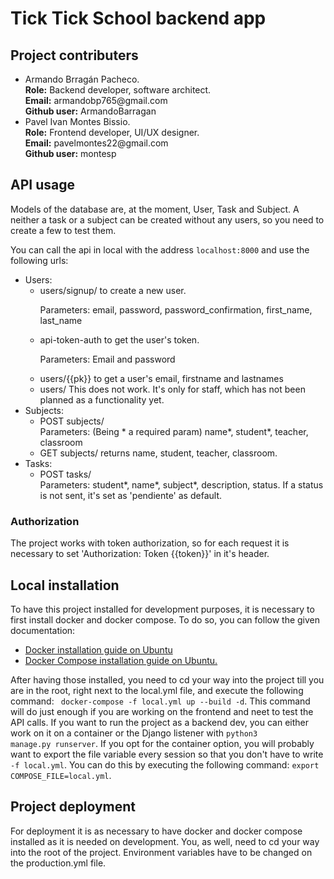 <h1>Tick Tick School backend app</h1>
<h2>Project contributers</h2>
<ul>
    <li><div>
        <span>Armando Brragán Pacheco.</span><br/>
        <span><strong>Role:</strong> Backend developer, software architect.</span><br/>
        <span><strong>Email:</strong> armandobp765@gmail.com</span><br/>
        <span><strong>Github user:</strong> ArmandoBarragan</span><br/>
    </div></li>
    <li><div>
            <span>Pavel Ivan Montes Bissio.</span><br/>
            <span><strong>Role:</strong> Frontend developer, UI/UX designer.</span><br/>
            <span><strong>Email:</strong> pavelmontes22@gmail.com</span><br/>
            <span><strong>Github user:</strong> montesp</span><br/>
    </div></li>
</ul>


<h2>API usage</h2>
<p>Models of the database are, at the moment, User, Task and Subject.
A neither a task or a subject can be created without any
users, so you need to create a few to test them.</p>
<p>You can call the api in local with the address <code>localhost:8000</code>
and use the following urls:</p>
<ul>
<li>Users:
    <ul>
    <li>users/signup/ to create a new user.</li>
    <p>Parameters: email, password, password_confirmation, first_name, last_name</p>
    <li>api-token-auth to get the user's token.</li>
    <p>Parameters: Email and password</p>
    <li>users/{{pk}} to get a user's email, firstname and lastnames</li>
    <li>users/ This does not work. It's only for staff, which has not been planned as a functionality yet.</li>
</ul>
</li>
<li>
    Subjects:
    <ul>
    <li>POST subjects/</li>
    Parameters: (Being * a required param) name*, student*, teacher, classroom
    <li>GET subjects/ returns name, student, teacher, classroom.</li>
    </ul>
</li>
<li>
    Tasks:
    <ul>
    <li>POST tasks/</li>
    Parameters: student*, name*, subject*, description, status.
    If a status is not sent, it's set as 'pendiente' as default.
    </ul>
</li>
</ul>

<h3>Authorization</h3>
<p>The project works with token authorization, so for each request it is necessary to set 'Authorization: Token {{token}}'
in it's header.
</p>
<h2>Local installation</h2>
<p>To have this project installed for development purposes, it is necessary to
first install docker and docker compose. To do so, you can follow the given documentation:</p>
<ul>
    <li><a href="https://docs.docker.com/engine/install/ubuntu/">Docker installation guide on Ubuntu</a></li>
    <li><a href="https://docs.docker.com/compose/install/">Docker Compose installation guide on Ubuntu.</a></li>
</ul>
<p>After having those installed, you need to cd your way into the project till you are in the root, right next
to the local.yml file, and execute the following command: <code> docker-compose -f local.yml up --build -d</code>.
This command will do just enough if you are working on the frontend and neet to test the API calls. If you want to
run the project as a backend dev, you can either work on it on a container or the Django listener with <code>python3
manage.py runserver</code>. If you opt for the container option, you will probably want to export the file variable 
every session so that you don't have to write <code>-f local.yml</code>. You can do this by executing the following
command: <code>export COMPOSE_FILE=local.yml</code>.
</p>
<h2>Project deployment</h2>
<p>For deployment it is as necessary to have docker and docker compose installed as it is needed on development.
You, as well, need to cd your way into the root of the project. Environment variables have to be changed
on the production.yml file.</p>
